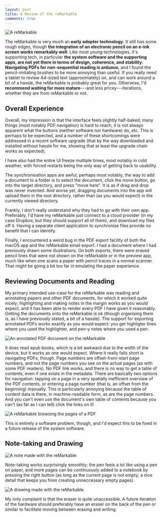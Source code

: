 ```yaml
---
layout: post
title: A Review of the reMarkable
comments: true
---
```


![A reMarkable](/resources/remarkable-overview.jpg)

The reMarkable is very much an **early adopter technology**. It still
has some rough edges, though **the integration of an electronic pencil
on an e-ink screen works remarkably well**. Like most young
technologies, it's supporting tech, in particular **the system software
and the supporting apps, are not yet there in terms of design,
coherence, and stability**. **Navigating PDFs for non-sequential reading
is arduous**, and I found the pencil-imitating brushes to be more
annoying than useful. If you really need a tablet to review A4-sized
text (approximately) on, and can work around a bit of a hassle, the
reMarkable is probably great for you. Otherwise, I'd **recommend waiting
for more mature**---and less pricey---iterations, whether they are from
reMarkable or not.


## Overall Experience

Overall, my impression is that the interface feels slightly half-baked;
many things (most notably PDF navigation) is hard to reach, it is not
always apparent what the buttons (neither software nor hardware) do,
etc. This is perhaps to be expected, and a number of these shortcomings
were addressed in a recent software upgrade (that by the way downloaded
and installed without hassle for me, showing that at least the upgrade
chain works as expected).

I have also had the entire UI freeze multiple times, most notably in
cold weather, with forced restarts being the only way of getting back to
usability.

The synchronisation apps are awful; perhaps most notably, the way to add
a document to a folder is to select the document, click the move button,
go into the target directory, and press "move here". It is as if drag
and drop was never invented. And worse yet, dragging documents into the
app will upload them in the root directory, rather than (as you would
expect) in the currently viewed directory.

Frankly, I don't really understand why they had to go with their own
app. Preferably, I'd have my reMarkable just connect to a cloud provider
(in my case Dropbox, but they should support all of them), and download
my files off it. Having a separate client application to synchronise
files provide no benefit that I can identify.

Finally, I encountered a weird bug in the PDF export facility of both
the macOS app and the reMarkable email export. I had a document where I
had previously drawn some illustrations. On both exports, there were
erased pencil lines that were not shown on the reMarkable or in the
preview app, much like when one scans a paper with pencil traces in a
normal scanner. That might be going a bit too far in emulating the paper
experience.

## Reviewing Documents and Reading

My primary intended use-case for the reMarkable was reading and
annotating papers and other PDF documents, for which it worked quite
nicely; highlighting and making notes in the margin works as you would
expect, and it has been able to render every PDF I have given it
reasonably. Getting the documents onto the reMarkable is ok (though
organising them is, as I have previously stated, a bit of a hassle). The
support for exporting annotated PDFs works exactly as you would expect:
you get highligter lines where you used the highlighter, and pen-y notes
where you used a pen.

![An annotated PDF document on the reMarkable](/resources/remarkable-pdf-highlight.jpg)

It does read epub books, which is a bit awkward due to the width of the
device, but it works as one would expect. Where it really falls short is
navigating PDFs, though. Page numbers are offset-from-start page
numbers, and not the page numbers you see on the actual pages (as with
some PDF readers). No PDF link works, and there is no way to get a table
of contents, even if one exists in the metadata. There are basically two
options for navigation: tapping on a page in a very spatially
inefficient overview of the PDF contents, or entering a page number
(that is, an offset from the beginning) manually. This is particularly
annoying because the table of content data is there, in machine-readable
form, as are the page numbers. And you can't even use the document's own
table of contents because you can't (as far as I can tell) click the
links on it!

![A reMarkable browsing the pages of a PDF](/resources/remarkable-pdf-browse.jpg)

This is entirely a software problem, though, and I'd expect this to be
fixed in a future release of the system software.

## Note-taking and Drawing

![A note made with the reMarkable](/resources/remarkable-note.jpg)

Note-taking works surprisingly smoothly; the pen feels a lot like using
a pen on paper, and more pages can be continuously added to a notebook
by pressing the right button (as long as the current page is not empty;
a nice detail that keeps you from creating unneccessary empty pages).

![A drawing made with the reMarkable](/resources/remarkable-pdf-draw.jpg)

My only complaint is that the eraser is quite unaccessible. A future
iteration of the hardware should preferably have an eraser on the back
of the pen or similar to facilitate moving between erasing and writing.

